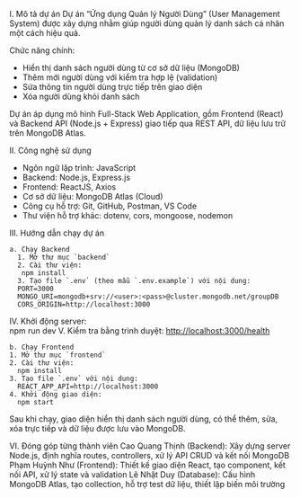 I. Mô tả dự án
Dự án “Ứng dụng Quản lý Người Dùng” (User Management System) được xây dựng nhằm giúp người dùng quản lý danh sách cá nhân một cách hiệu quả.

 Chức năng chính:
- Hiển thị danh sách người dùng từ cơ sở dữ liệu (MongoDB)
- Thêm mới người dùng với kiểm tra hợp lệ (validation)
- Sửa thông tin người dùng trực tiếp trên giao diện
- Xóa người dùng khỏi danh sách

Dự án áp dụng mô hình Full-Stack Web Application, gồm Frontend (React) và Backend API (Node.js + Express) giao tiếp qua REST API, dữ liệu lưu trữ trên MongoDB Atlas.

 II. Công nghệ sử dụng
- Ngôn ngữ lập trình: JavaScript  
- Backend: Node.js, Express.js  
- Frontend: ReactJS, Axios  
- Cơ sở dữ liệu: MongoDB Atlas (Cloud)  
- Công cụ hỗ trợ: Git, GitHub, Postman, VS Code  
- Thư viện hỗ trợ khác: dotenv, cors, mongoose, nodemon  

 III. Hướng dẫn chạy dự án

    a. Chạy Backend
      1. Mở thư mục `backend`
      2. Cài thư viện:  
       npm install
      3. Tạo file `.env` (theo mẫu `.env.example`) với nội dung:  
      PORT=3000
      MONGO_URI=mongodb+srv://<user>:<pass>@cluster.mongodb.net/groupDB
      CORS_ORIGIN=http://localhost:3000

 IV. Khởi động server:  
       npm run dev
 V. Kiểm tra bằng trình duyệt: [http://localhost:3000/health](http://localhost:3000/health)

    b. Chạy Frontend
    1. Mở thư mục `frontend`
    2. Cài thư viện:  
      npm install
    3. Tạo file `.env` với nội dung:  
      REACT_APP_API=http://localhost:3000
    4. Khởi động giao diện:  
      npm start
Sau khi chạy, giao diện hiển thị danh sách người dùng, có thể thêm, sửa, xóa trực tiếp và dữ liệu được lưu vào MongoDB.

 VI. Đóng góp từng thành viên
 Cao Quang Thịnh (Backend): Xây dựng server Node.js, định nghĩa routes, controllers, xử lý API CRUD và kết nối MongoDB
 Phạm Huỳnh Như (Frontend): Thiết kế giao diện React, tạo component, kết nối API, xử lý state và validation
 Lê Nhật Duy (Database): Cấu hình MongoDB Atlas, tạo collection, hỗ trợ test dữ liệu, thiết lập biến môi trường
